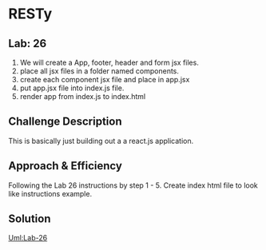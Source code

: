 # RESTy

## Lab: 26
1. We will create a App, footer, header and form jsx files. 
2. place all jsx files in a folder named components. 
3. create each component jsx file and place in app.jsx
4. put app.jsx file into index.js file. 
5. render app from index.js to index.html



## Challenge Description
This is basically just building out a a react.js application.  

## Approach & Efficiency
Following the Lab 26 instructions by step 1 - 5. 
Create index html file to look like instructions example. 

## Solution

[Uml:Lab-26]('/uml/uml-26.png')
